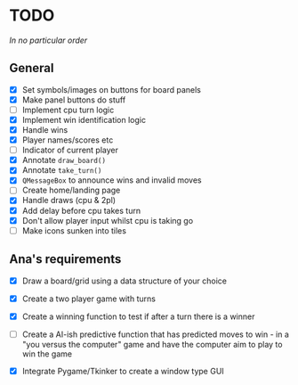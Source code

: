 # TODO

*In no particular order*

## General

- [x] Set symbols/images on buttons for board panels
- [x] Make panel buttons do stuff
- [ ] Implement cpu turn logic
- [x] Implement win identification logic
- [x] Handle wins
- [x] Player names/scores etc
- [ ] Indicator of current player
- [x] Annotate `draw_board()`
- [x] Annotate `take_turn()`
- [x] `QMessageBox` to announce wins and invalid moves
- [ ] Create home/landing page
- [x] Handle draws (cpu & 2pl)
- [x] Add delay before cpu takes turn
- [x] Don't allow player input whilst cpu is taking go
- [ ] Make icons sunken into tiles

## Ana's requirements

- [x] Draw a board/grid using a data structure of your choice
- [x] Create a two player game with turns
- [x] Create a winning function to test if after a turn there is a winner
- [ ] Create a AI-ish predictive function that has predicted moves to win - in a "you versus the computer" game and have the computer aim to play to win the game
- [x] Integrate Pygame/Tkinker to create a window type GUI

